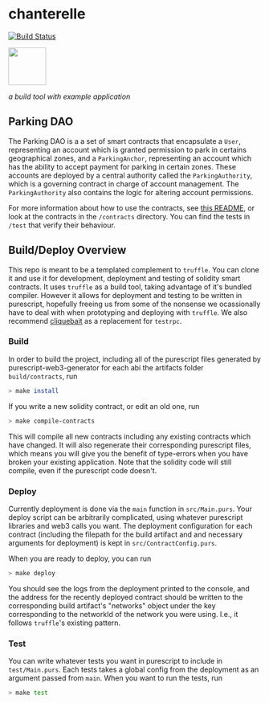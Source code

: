 # chanterelle

[![Build Status](https://travis-ci.org/f-o-a-m/chanterelle.svg?branch=master)](https://travis-ci.org/f-o-a-m/chanterelle)

<img src=https://github.com/f-o-a-m/purescript-web3/blob/master/purescript-web3-logo.png width="75">

_a build tool with example application_

## Parking DAO

The Parking DAO is a a set of smart contracts that encapsulate a `User`, representing an account which is granted permission to park in certains geographical zones, and a `ParkingAnchor`, representing an account which has the ability to accept payment for parking in certain zones. 
These accounts are deployed by a central authority called the `ParkingAuthority`, which is a governing contract in charge of account management. The `ParkingAuthority` also contains the logic for altering account permissions.

For more information about how to use the contracts, see [this README](https://github.com/f-o-a-m/chanterelle/blob/master/sequence-diagrams/README.md), or look at the contracts in the `/contracts` directory. You can find the tests in `/test` that verify their behaviour.

## Build/Deploy Overview

This repo is meant to be a templated complement to `truffle`. You can clone it and use it for development, deployment and testing of solidity smart contracts. It uses `truffle` as a build tool, taking advantage of it's bundled compiler. However it allows for deployment and testing to be written in purescript, hopefully freeing us from some of the nonsense we ocassionally have to deal with when prototyping and deploying with `truffle`. We also recommend [cliquebait](https://github.com/f-o-a-m/cliquebait) as a replacement for `testrpc`. 

### Build

In order to build the project, including all of the purescript files generated by purescript-web3-generator for each abi
the artifacts folder `build/contracts`, run

```bash
> make install
```

If you write a new solidity contract, or edit an old one, run

```bash
> make compile-contracts
```

This will compile all new contracts including any existing contracts which have changed. It will also regenerate their 
corresponding purescript files, which means you will give you the benefit of type-errors when you have broken your existing application. Note that the solidity code will still compile, even if the purescript code doesn't.

### Deploy

Currently deployment is done via the `main` function in `src/Main.purs`. Your deploy script can be arbitrarily complicated,
using whatever purescript libraries and web3 calls you want. The deployment configuration for each contract (including 
the filepath for the build artifact and and necessary arguments for deployment) is kept in `src/ContractConfig.purs`.

When you are ready to deploy, you can run

```bash
> make deploy
```

You should see the logs from the deployment printed to the console, and the address for the recently deployed contract should
be written to the corresponding build artifact's "networks" object under the key corresponding to the networkId of the
network you were using. I.e., it follows `truffle`'s existing pattern.

### Test

You can write whatever tests you want in purescript to include in `test/Main.purs`. Each tests takes a global config
from the deployment as an argument passed from `main`. When you want to run the tests, run

```bash
> make test
```
